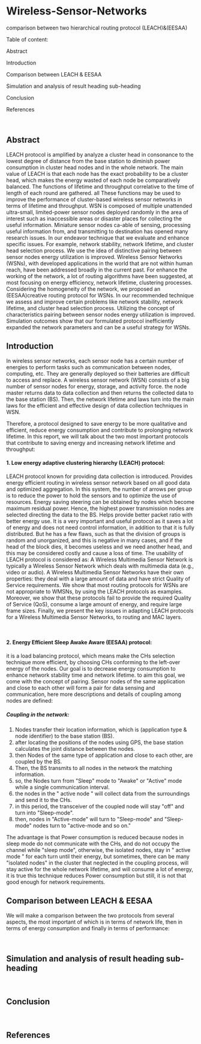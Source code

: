 # Wireless-Sensor-Networks
comparison between two hierarchical routing protocol (LEACH)&(EESAA)

Table of content:

Abstract

Introduction

Comparison between LEACH & EESAA

Simulation and analysis of result heading sub-heading

Conclusion

References


<br /> 



## Abstract

LEACH protocol is amplified by analyze a cluster head in consonance to the lowest degree of distance 
from the base station to diminish power consumption in cluster head nodes and in the whole network. 
The main value of LEACH is that each node has the exact probability to be a cluster head, which 
makes the energy wasted of each node be comparatively balanced. The functions of lifetime and 
throughput correlative to the time of length of each round are gathered. all These functions may be
used to improve the performance of cluster-based wireless sensor networks in terms of lifetime and 
throughput. WSN is composed of multiple unattended ultra-small, limited-power sensor nodes 
deployed randomly in the area of interest such as inaccessible areas or disaster places for collecting the
useful information. Miniature sensor nodes ca-able of sensing, processing useful information from, 
and transmitting to destination has opened many research issues. In our endeavor technique that we 
evaluate and enhance specific issues. For example, network stability, network lifetime, and cluster 
head selection process. We use the idea of distinctive pairing between sensor nodes energy utilization 
is improved. Wireless Sensor Networks (WSNs), with developed applications in the world that are not 
within human reach, have been addressed broadly in the current past. For enhance the working of the 
network, a lot of routing algorithms have been suggested, at most focusing on energy efficiency, 
network lifetime, clustering processes. Considering the homogeneity of the network, we proposed an 
(EESAA)creative routing protocol for WSNs. In our recommended technique we assess and improve 
certain problems like network stability, network lifetime, and cluster head selection process. Utilizing 
the concept of characteristics pairing between sensor nodes energy utilization is improved. Simulation 
outcomes show that our formulated protocol inefficiently expanded the network parameters and can be 
a useful strategy for WSNs.


## Introduction

In wireless sensor networks, each sensor node has a certain number of energies to perform tasks such as 
communication between nodes, computing, etc. They are generally deployed so their batteries are difficult 
to access and replace. A wireless sensor network (WSN) consists of a big number of sensor nodes for 
energy, storage, and activity force. the node master returns data to data collection and then returns the
collected data to the base station (BS). Then, the network lifetime and laws turn into the main laws for the 
efficient and effective design of data collection techniques in WSN.

Therefore, a protocol designed to save energy to be more qualitative and efficient, reduce energy 
consumption and contribute to prolonging network lifetime. In this report, we will talk about the two most 
important protocols that contribute to saving energy and increasing network lifetime and throughput:

#### 1. Low energy adaptive clustering hierarchy (LEACH) protocol:
LEACH protocol known for providing data collection is introduced. Provides energy efficient routing in 
wireless sensor network based on all good data and optimized aggregation. In this system, the number of 
arrows per group is to reduce the power to hold the sensors and to optimize the use of resources. Energy 
saving steering can be obtained by nodes which become maximum residual power. Hence, the highest 
power transmission nodes are selected directing the data to the BS. Helps provide better packet ratio with 
better energy use. It is a very important and useful protocol as it saves a lot of energy and does not need 
control information, in addition to that it is fully distributed. But he has a few flaws, such as that the 
division of groups is random and unorganized, and this is negative in many cases, and if the head of the 
block dies, it becomes useless and we need another head, and this may be considered costly and cause a 
loss of time.
The usability of LEACH protocol is considered as: A Wireless Multimedia Sensor Network is typically a 
Wireless Sensor Network which deals with multimedia data (e.g., video or audio). A Wireless Multimedia 
Sensor Networks have their own properties: they deal with a large amount of data and have strict Quality 
of Service requirements. We show that most routing protocols for WSNs are not appropriate to WMSNs, 
by using the LEACH protocols as examples. Moreover, we show that these protocols fail to provide the 
required Quality of Service (QoS), consume a large amount of energy, and require large frame sizes. 
Finally, we present the key issues in adapting LEACH protocols for a Wireless Multimedia Sensor 
Networks, to routing and MAC layers.

<br /> 

#### 2. Energy Efficient Sleep Awake Aware (EESAA) protocol:
it is a load balancing protocol, which means make the CHs selection technique more efficient, by choosing 
CHs conforming to the left-over energy of the nodes. Our goal is to decrease energy consumption to 
enhance network stability time and network lifetime. to aim this goal, we come with the concept of pairing. 
Sensor nodes of the same application and close to each other will form a pair for data sensing and 
communication, here more descriptions and details of coupling among nodes are defined:

#####  Coupling in the network:

1. Nodes transfer their location information, which is (application type & node identifier) to the base 
station (BS). 
2. after locating the positions of the nodes using GPS, the base station calculates the joint distance 
between the nodes.
3. then Nodes of the same type of application and close to each other, are coupled by the BS.
4. Then, the BS transmits to all nodes in the network the matching information.
5. so, the Nodes turn from "Sleep" mode to "Awake" or "Active" mode while a single communication 
interval.
6. the nodes in the " active node " will collect data from the surroundings and send it to the CHs.
7. in this period, the transceiver of the coupled node will stay "off" and turn into "Sleep-mode".
8. then, nodes in "Active-mode" will turn to "Sleep-mode" and "Sleep-mode" nodes turn to "active-mode and so on."

The advantage is that Power consumption is reduced because nodes in sleep mode do not 
communicate with the CHs, and do not occupy the channel while "sleep mode", otherwise, the 
isolated nodes, stay in " active mode " for each turn until their energy, but sometimes, there can be 
many "isolated nodes" in the cluster that neglected in the coupling process, will stay active for the 
whole network lifetime, and will consume a lot of energy, it is true this technique reduces Power 
consumption but still, it is not that good enough for network requirements.



## Comparison between LEACH & EESAA

We will make a comparison between the two protocols from several aspects, the most important of 
which is in terms of network life, then in terms of energy consumption and finally in terms of 
performance:

<br /> 


## Simulation and analysis of result heading sub-heading


<br /> 


## Conclusion


<br /> 


## References
